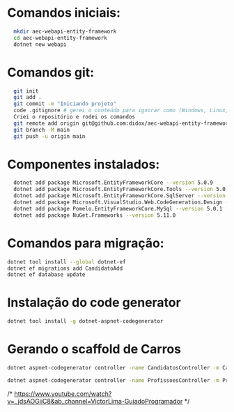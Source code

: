 # Comandos iniciais:
``` bash
  mkdir aec-webapi-entity-framework
  cd aec-webapi-entity-framework
  dotnet new webapi
```

# Comandos git:
``` bash
  git init
  git add .
  git commit -m "Iniciando projeto"
  code .gitignore # gerei o conteúdo para ignorar como (Windows, Linux, Mac, DotnetCore, VisualStudioCore) no link: https://www.toptal.com/developers/gitignore
  Criei o repositório e rodei os comandos
  git remote add origin git@github.com:didox/aec-webapi-entity-framework.git
  git branch -M main
  git push -u origin main
```

# Componentes instalados:
``` bash
  dotnet add package Microsoft.EntityFrameworkCore --version 5.0.9
  dotnet add package Microsoft.EntityFrameworkCore.Tools --version 5.0.9
  dotnet add package Microsoft.EntityFrameworkCore.SqlServer --version 5.0.9
  dotnet add package Microsoft.VisualStudio.Web.CodeGeneration.Design --version 5.0.2
  dotnet add package Pomelo.EntityFrameworkCore.MySql --version 5.0.1
  dotnet add package NuGet.Frameworks --version 5.11.0
```

# Comandos para migração:
``` bash
dotnet tool install --global dotnet-ef
dotnet ef migrations add CandidatoAdd
dotnet ef database update
```

# Instalação do code generator
``` bash
dotnet tool install -g dotnet-aspnet-codegenerator
```

# Gerando o scaffold de Carros
``` bash
dotnet aspnet-codegenerator controller -name CandidatosController -m Candidato -dc DbContexto --relativeFolderPath Controllers

dotnet aspnet-codegenerator controller -name ProfissoesController -m Profissao -dc DbContexto --relativeFolderPath Controllers

```
/* https://www.youtube.com/watch?v=_jdsAOGiiC8&ab_channel=VictorLima-GuiadoProgramador */

